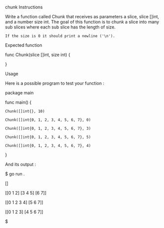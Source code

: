 chunk
Instructions

Write a function called Chunk that receives as parameters a slice, slice []int, and a number size int. The goal of this function is to chunk a slice into many sub slices where each sub slice has the length of size.

    If the size is 0 it should print a newline ('\n').

Expected function

func Chunk(slice []int, size int) {

}

Usage

Here is a possible program to test your function :

package main

func main() {

	Chunk([]int{}, 10)

	Chunk([]int{0, 1, 2, 3, 4, 5, 6, 7}, 0)

	Chunk([]int{0, 1, 2, 3, 4, 5, 6, 7}, 3)

	Chunk([]int{0, 1, 2, 3, 4, 5, 6, 7}, 5)

	Chunk([]int{0, 1, 2, 3, 4, 5, 6, 7}, 4)
}

And its output :

$ go run .

[]

[[0 1 2] [3 4 5] [6 7]]

[[0 1 2 3 4] [5 6 7]]

[[0 1 2 3] [4 5 6 7]]

$
